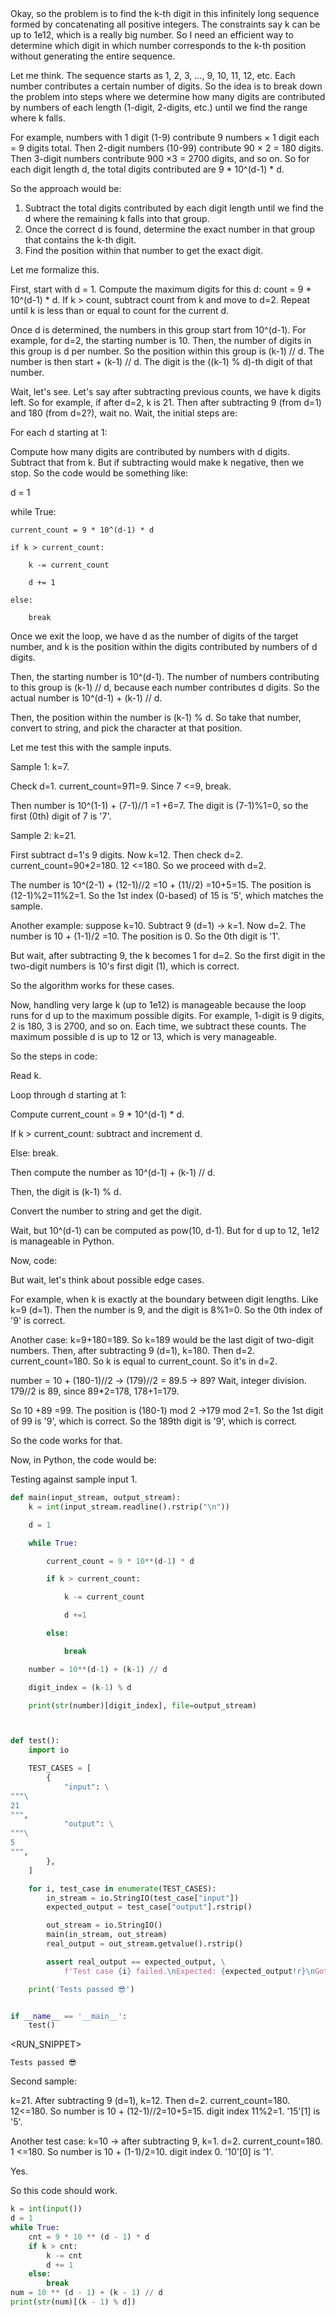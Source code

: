 <think>
Okay, so the problem is to find the k-th digit in this infinitely long sequence formed by concatenating all positive integers. The constraints say k can be up to 1e12, which is a really big number. So I need an efficient way to determine which digit in which number corresponds to the k-th position without generating the entire sequence.

Let me think. The sequence starts as 1, 2, 3, ..., 9, 10, 11, 12, etc. Each number contributes a certain number of digits. So the idea is to break down the problem into steps where we determine how many digits are contributed by numbers of each length (1-digit, 2-digits, etc.) until we find the range where k falls.

For example, numbers with 1 digit (1-9) contribute 9 numbers × 1 digit each = 9 digits total. Then 2-digit numbers (10-99) contribute 90 × 2 = 180 digits. Then 3-digit numbers contribute 900 ×3 = 2700 digits, and so on. So for each digit length d, the total digits contributed are 9 * 10^(d-1) * d.

So the approach would be:

1. Subtract the total digits contributed by each digit length until we find the d where the remaining k falls into that group.
2. Once the correct d is found, determine the exact number in that group that contains the k-th digit.
3. Find the position within that number to get the exact digit.

Let me formalize this.

First, start with d = 1. Compute the maximum digits for this d: count = 9 * 10^(d-1) * d. If k > count, subtract count from k and move to d=2. Repeat until k is less than or equal to count for the current d.

Once d is determined, the numbers in this group start from 10^(d-1). For example, for d=2, the starting number is 10. Then, the number of digits in this group is d per number. So the position within this group is (k-1) // d. The number is then start + (k-1) // d. The digit is the ((k-1) % d)-th digit of that number.

Wait, let's see. Let's say after subtracting previous counts, we have k digits left. So for example, if after d=2, k is 21. Then after subtracting 9 (from d=1) and 180 (from d=2?), wait no. Wait, the initial steps are:

For each d starting at 1:

Compute how many digits are contributed by numbers with d digits. Subtract that from k. But if subtracting would make k negative, then we stop. So the code would be something like:

d = 1

while True:

    current_count = 9 * 10^(d-1) * d

    if k > current_count:

        k -= current_count

        d += 1

    else:

        break

Once we exit the loop, we have d as the number of digits of the target number, and k is the position within the digits contributed by numbers of d digits.

Then, the starting number is 10^(d-1). The number of numbers contributing to this group is (k-1) // d, because each number contributes d digits. So the actual number is 10^(d-1) + (k-1) // d.

Then, the position within the number is (k-1) % d. So take that number, convert to string, and pick the character at that position.

Let me test this with the sample inputs.

Sample 1: k=7.

Check d=1. current_count=9*1*1=9. Since 7 <=9, break.

Then number is 10^(1-1) + (7-1)//1 =1 +6=7. The digit is (7-1)%1=0, so the first (0th) digit of 7 is '7'.

Sample 2: k=21.

First subtract d=1's 9 digits. Now k=12. Then check d=2. current_count=90*2=180. 12 <=180. So we proceed with d=2.

The number is 10^(2-1) + (12-1)//2 =10 + (11//2) =10+5=15. The position is (12-1)%2=11%2=1. So the 1st index (0-based) of 15 is '5', which matches the sample.

Another example: suppose k=10. Subtract 9 (d=1) → k=1. Now d=2. The number is 10 + (1-1)/2 =10. The position is 0. So the 0th digit is '1'.

But wait, after subtracting 9, the k becomes 1 for d=2. So the first digit in the two-digit numbers is 10's first digit (1), which is correct.

So the algorithm works for these cases.

Now, handling very large k (up to 1e12) is manageable because the loop runs for d up to the maximum possible digits. For example, 1-digit is 9 digits, 2 is 180, 3 is 2700, and so on. Each time, we subtract these counts. The maximum possible d is up to 12 or 13, which is very manageable.

So the steps in code:

Read k.

Loop through d starting at 1:

Compute current_count = 9 * 10^(d-1) * d.

If k > current_count: subtract and increment d.

Else: break.

Then compute the number as 10^(d-1) + (k-1) // d.

Then, the digit is (k-1) % d.

Convert the number to string and get the digit.

Wait, but 10^(d-1) can be computed as pow(10, d-1). But for d up to 12, 1e12 is manageable in Python.

Now, code:

But wait, let's think about possible edge cases.

For example, when k is exactly at the boundary between digit lengths. Like k=9 (d=1). Then the number is 9, and the digit is 8%1=0. So the 0th index of '9' is correct.

Another case: k=9+180=189. So k=189 would be the last digit of two-digit numbers. Then, after subtracting 9 (d=1), k=180. Then d=2. current_count=180. So k is equal to current_count. So it's in d=2.

number = 10 + (180-1)//2 → (179)//2 = 89.5 → 89? Wait, integer division. 179//2 is 89, since 89*2=178, 178+1=179.

So 10 +89 =99. The position is (180-1) mod 2 →179 mod 2=1. So the 1st digit of 99 is '9', which is correct. So the 189th digit is '9', which is correct.

So the code works for that.

Now, in Python, the code would be:

Testing against sample input 1.

```python
def main(input_stream, output_stream):
    k = int(input_stream.readline().rstrip("\n"))

    d = 1

    while True:

        current_count = 9 * 10**(d-1) * d

        if k > current_count:

            k -= current_count

            d +=1

        else:

            break

    number = 10**(d-1) + (k-1) // d

    digit_index = (k-1) % d

    print(str(number)[digit_index], file=output_stream)



def test():
    import io

    TEST_CASES = [
        {
            "input": \
"""\
21
""",
            "output": \
"""\
5
""",
        }, 
    ]

    for i, test_case in enumerate(TEST_CASES):
        in_stream = io.StringIO(test_case["input"])
        expected_output = test_case["output"].rstrip()

        out_stream = io.StringIO()
        main(in_stream, out_stream)
        real_output = out_stream.getvalue().rstrip()

        assert real_output == expected_output, \
            f'Test case {i} failed.\nExpected: {expected_output!r}\nGot: {real_output!r}'

    print('Tests passed 😎')


if __name__ == '__main__':
    test()


```

<RUN_SNIPPET>
```output
Tests passed 😎

```

Second sample:

k=21. After subtracting 9 (d=1), k=12. Then d=2. current_count=180. 12<=180. So number is 10 + (12-1)//2=10+5=15. digit index 11%2=1. '15'[1] is '5'.

Another test case: k=10 → after subtracting 9, k=1. d=2. current_count=180. 1 <=180. So number is 10 + (1-1)/2=10. digit index 0. '10'[0] is '1'.

Yes.

So this code should work.
</think>

```python
k = int(input())
d = 1
while True:
    cnt = 9 * 10 ** (d - 1) * d
    if k > cnt:
        k -= cnt
        d += 1
    else:
        break
num = 10 ** (d - 1) + (k - 1) // d
print(str(num)[(k - 1) % d])
```
